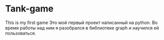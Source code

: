 # Tank-game
This is my first game
Это мой первый проект написанный на python. Во время работы над ним я разобрался в библиотеке graph и научился ей пользоваться.
